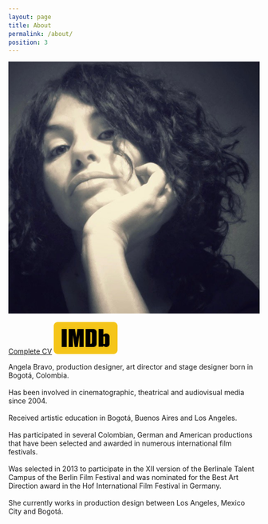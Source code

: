 ```yaml
---
layout: page
title: About
permalink: /about/
position: 3
---
```


<img src="/assets/images/angelabravo.jpg" alt="Angela Bravo" />

[Complete CV](/assets/cv-angelabravo.pdf)
<a href="https://www.imdb.com/name/nm4137134/"><img src="/assets/images/imdb.svg" alt="IMDB" /></a>

Angela Bravo, production designer, art director and stage designer born in Bogotá, Colombia.  
<br /> 
Has been involved in cinematographic, theatrical and audiovisual media since 2004.  
<br /> 
Received artistic education in Bogotá, Buenos Aires and Los Angeles.  
<br /> 
Has participated in several Colombian, German and American productions that have been selected and awarded in numerous international film festivals.  
<br /> 
Was selected in 2013 to participate in the XII version of the Berlinale Talent Campus of the Berlin Film Festival and was nominated for the Best Art Direction award in the Hof International Film Festival in Germany.  
<br /> 
She currently works in production design between Los Angeles, Mexico City and Bogotá.
